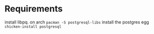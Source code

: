 # Requirements
install libpq. on arch `pacman -S postgresql-libs`
install the postgres egg `chicken-install postgresql`
